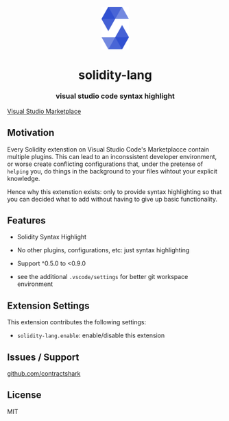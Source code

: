 
<p align="center">
<img src='assets/icon.png' width=64>
	<h1 align="center">solidity-lang</h1>
 <h3 align="center"> visual studio code syntax highlight </h3>
 <p align="center">
<align="center">
  

[Visual Studio Marketplace](https://marketplace.visualstudio.com/items?itemName=ContractShark.solidity-lang)

## Motivation

Every Solidity extenstion on Visual Studio Code's Marketplacce contain multiple plugins. This can lead
to an inconssistent developer environment, or worse create conflicting configurations that, under the 
pretense of `helping` you, do things in the background to your files wihtout your explicit knowledge. 

Hence why this extenstion exists: only to provide syntax highlighting so that you can decided what to add without
having to give up basic functionality.

## Features

- Solidity Syntax Highlight
- No other plugins, configurations, etc: just syntax highlighting

- Support ^0.5.0 to <0.9.0

- see the additional `.vscode/settings` for better git workspace environment


## Extension Settings

This extension contributes the following settings:

* `solidity-lang.enable`: enable/disable this extension


## Issues / Support

[github.com/contractshark](https://github.com/contractshark)


## License

MIT
